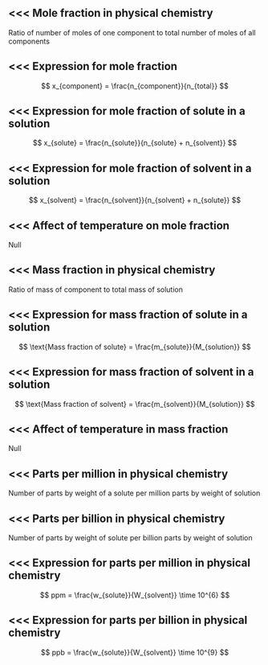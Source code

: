 <<<
 Mole fraction in physical chemistry
---

Ratio of number of moles of one component to total number of moles of all components


>>> 
<<<
 Expression for mole fraction
---

$$ x_{component} = \frac{n_{component}}{n_{total}} $$ 

>>> 
<<<
 Expression for mole fraction of solute in a solution
---

$$ x_{solute} = \frac{n_{solute}}{n_{solute} + n_{solvent}} $$ 


>>> 
<<<
 Expression for mole fraction of solvent in a solution
---

$$ x_{solvent} = \frac{n_{solvent}}{n_{solvent} + n_{solute}} $$ 


>>> 
<<<
 Affect of temperature on mole fraction
---

Null

>>> 
<<<
 Mass fraction in physical chemistry
---

Ratio of mass of component to total mass of solution


>>> 
<<<
 Expression for mass fraction of solute in a solution
---


$$ \text{Mass fraction of solute} = \frac{m_{solute}}{M_{solution}} $$ 

>>> 
<<<
 Expression for mass fraction of solvent in a solution
---

$$ \text{Mass fraction of solvent} = \frac{m_{solvent}}{M_{solution}} $$ 



>>> 
<<<
 Affect of temperature in mass fraction 
---
Null


>>> 
<<<
 Parts per million in physical chemistry
---

Number of parts by weight of a solute per million parts by weight of solution

>>> 
<<<
 Parts per billion in physical chemistry
---

Number of parts by weight of solute per billion parts by weight of solution

>>> 
<<<
 Expression for parts per million in physical chemistry
---

$$ ppm = \frac{w_{solute}}{W_{solvent}} \time 10^{6} $$ 

>>> 
<<<
 Expression for parts per billion in physical chemistry
---

$$ ppb = \frac{w_{solute}}{W_{solvent}} \time 10^{9} $$ 


>>> 
